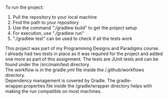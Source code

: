 To run the project:<br>
1. Pull the repository to your local machine
2. Find the path to your repository
3. Use the command "./gradlew build" to get the project setup
4. For execution, use "./gradlew run"
5. "./gradlew test" can be used to check if all the tests work

This project was part of my Programming Designs and Paradigms course.<br>
I already had two tests in place as it was required for the project and added one more as part of this assignment. The tests are JUnit tests and can be found under the /src/main/test directory.<br>
The workflow is in the gradle.yml file inside the /.github/workflows directory.<br>
Dependency management is covered by Gradle. The gradle-wrapper.properties file inside the /gradle/wrapper directory helps with making the run compatible on most machines.

